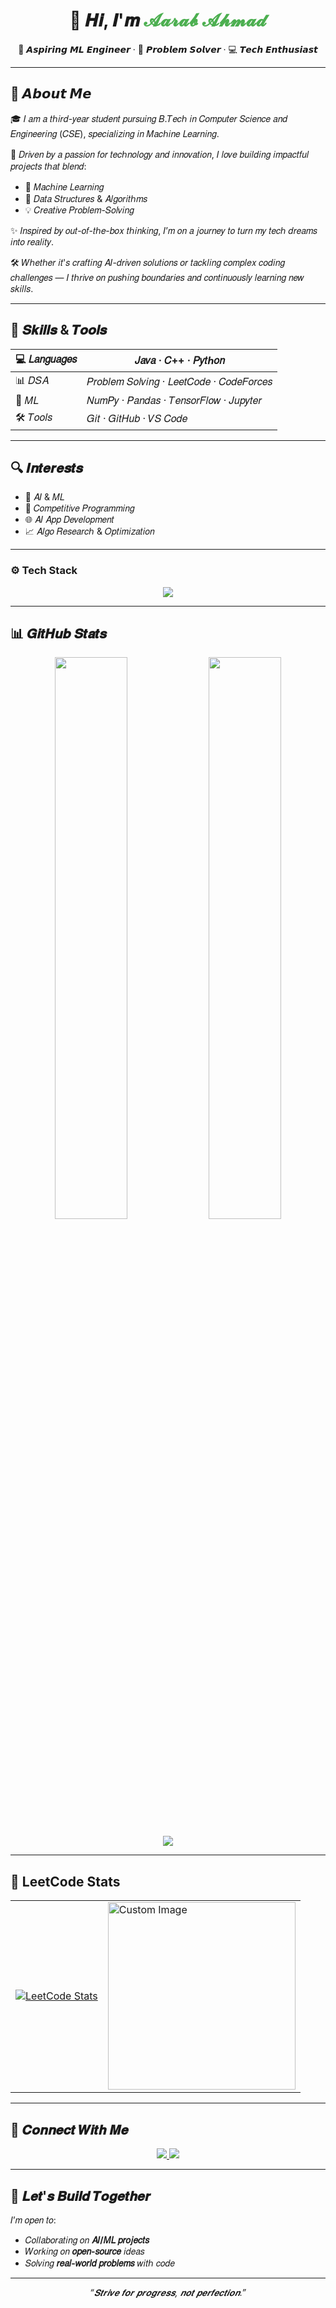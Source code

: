 <h1 align="center">👋 𝑯𝒊, 𝑰'𝒎 <span style="color:#4caf50;">𝓐𝓪𝓻𝓪𝓫 𝓐𝓱𝓶𝓪𝓭</span></h1>

<p align="center">
  🌟 𝘼𝙨𝙥𝙞𝙧𝙞𝙣𝙜 𝙈𝙇 𝙀𝙣𝙜𝙞𝙣𝙚𝙚𝙧 · 🧠 𝙋𝙧𝙤𝙗𝙡𝙚𝙢 𝙎𝙤𝙡𝙫𝙚𝙧 · 💻 𝙏𝙚𝙘𝙝 𝙀𝙣𝙩𝙝𝙪𝙨𝙞𝙖𝙨𝙩
</p>

---

## 📌 𝘼𝙗𝙤𝙪𝙩 𝙈𝙚

🎓 𝐼 𝑎𝑚 𝑎 𝑡ℎ𝑖𝑟𝑑-𝑦𝑒𝑎𝑟 𝑠𝑡𝑢𝑑𝑒𝑛𝑡 𝑝𝑢𝑟𝑠𝑢𝑖𝑛𝑔 𝐵.𝑇𝑒𝑐ℎ 𝑖𝑛 𝐶𝑜𝑚𝑝𝑢𝑡𝑒𝑟 𝑆𝑐𝑖𝑒𝑛𝑐𝑒 𝑎𝑛𝑑 𝐸𝑛𝑔𝑖𝑛𝑒𝑒𝑟𝑖𝑛𝑔 (𝐶𝑆𝐸), 𝑠𝑝𝑒𝑐𝑖𝑎𝑙𝑖𝑧𝑖𝑛𝑔 𝑖𝑛 𝑀𝑎𝑐ℎ𝑖𝑛𝑒 𝐿𝑒𝑎𝑟𝑛𝑖𝑛𝑔.

🚀 𝐷𝑟𝑖𝑣𝑒𝑛 𝑏𝑦 𝑎 𝑝𝑎𝑠𝑠𝑖𝑜𝑛 𝑓𝑜𝑟 𝑡𝑒𝑐ℎ𝑛𝑜𝑙𝑜𝑔𝑦 𝑎𝑛𝑑 𝑖𝑛𝑛𝑜𝑣𝑎𝑡𝑖𝑜𝑛, 𝐼 𝑙𝑜𝑣𝑒 𝑏𝑢𝑖𝑙𝑑𝑖𝑛𝑔 𝑖𝑚𝑝𝑎𝑐𝑡𝑓𝑢𝑙 𝑝𝑟𝑜𝑗𝑒𝑐𝑡𝑠 𝑡ℎ𝑎𝑡 𝑏𝑙𝑒𝑛𝑑:
- 🤖 𝑀𝑎𝑐ℎ𝑖𝑛𝑒 𝐿𝑒𝑎𝑟𝑛𝑖𝑛𝑔
- 🧩 𝐷𝑎𝑡𝑎 𝑆𝑡𝑟𝑢𝑐𝑡𝑢𝑟𝑒𝑠 & 𝐴𝑙𝑔𝑜𝑟𝑖𝑡ℎ𝑚𝑠
- 💡 𝐶𝑟𝑒𝑎𝑡𝑖𝑣𝑒 𝑃𝑟𝑜𝑏𝑙𝑒𝑚-𝑆𝑜𝑙𝑣𝑖𝑛𝑔

✨ 𝐼𝑛𝑠𝑝𝑖𝑟𝑒𝑑 𝑏𝑦 𝑜𝑢𝑡-𝑜𝑓-𝑡ℎ𝑒-𝑏𝑜𝑥 𝑡ℎ𝑖𝑛𝑘𝑖𝑛𝑔, 𝐼’𝑚 𝑜𝑛 𝑎 𝑗𝑜𝑢𝑟𝑛𝑒𝑦 𝑡𝑜 𝑡𝑢𝑟𝑛 𝑚𝑦 𝑡𝑒𝑐ℎ 𝑑𝑟𝑒𝑎𝑚𝑠 𝑖𝑛𝑡𝑜 𝑟𝑒𝑎𝑙𝑖𝑡𝑦.

🛠️ 𝑊ℎ𝑒𝑡ℎ𝑒𝑟 𝑖𝑡'𝑠 𝑐𝑟𝑎𝑓𝑡𝑖𝑛𝑔 𝐴𝐼-𝑑𝑟𝑖𝑣𝑒𝑛 𝑠𝑜𝑙𝑢𝑡𝑖𝑜𝑛𝑠 𝑜𝑟 𝑡𝑎𝑐𝑘𝑙𝑖𝑛𝑔 𝑐𝑜𝑚𝑝𝑙𝑒𝑥 𝑐𝑜𝑑𝑖𝑛𝑔 𝑐ℎ𝑎𝑙𝑙𝑒𝑛𝑔𝑒𝑠 — 𝐼 𝑡ℎ𝑟𝑖𝑣𝑒 𝑜𝑛 𝑝𝑢𝑠ℎ𝑖𝑛𝑔 𝑏𝑜𝑢𝑛𝑑𝑎𝑟𝑖𝑒𝑠 𝑎𝑛𝑑 𝑐𝑜𝑛𝑡𝑖𝑛𝑢𝑜𝑢𝑠𝑙𝑦 𝑙𝑒𝑎𝑟𝑛𝑖𝑛𝑔 𝑛𝑒𝑤 𝑠𝑘𝑖𝑙𝑙𝑠.

---

## 🧠 𝑺𝒌𝒊𝒍𝒍𝒔 & 𝑻𝒐𝒐𝒍𝒔

| 💻 𝐿𝑎𝑛𝑔𝑢𝑎𝑔𝑒𝑠       | 𝐽𝑎𝑣𝑎 · 𝐶++ · 𝑃𝑦𝑡ℎ𝑜𝑛 |
|--------------------------|----------------------------|
| 📊 𝐷𝑆𝐴                  | 𝑃𝑟𝑜𝑏𝑙𝑒𝑚 𝑆𝑜𝑙𝑣𝑖𝑛𝑔 · 𝐿𝑒𝑒𝑡𝐶𝑜𝑑𝑒 · 𝐶𝑜𝑑𝑒𝐹𝑜𝑟𝑐𝑒𝑠 |
| 🧠 𝑀𝐿                   | 𝑁𝑢𝑚𝑃𝑦 · 𝑃𝑎𝑛𝑑𝑎𝑠 · 𝑇𝑒𝑛𝑠𝑜𝑟𝐹𝑙𝑜𝑤 · 𝐽𝑢𝑝𝑦𝑡𝑒𝑟 |
| 🛠️ 𝑇𝑜𝑜𝑙𝑠               | 𝐺𝑖𝑡 · 𝐺𝑖𝑡𝐻𝑢𝑏 · 𝑉𝑆 𝐶𝑜𝑑𝑒 |

---

## 🔍 𝑰𝒏𝒕𝒆𝒓𝒆𝒔𝒕𝒔

- 🤖 𝐴𝐼 & 𝑀𝐿  
- 🧩 𝐶𝑜𝑚𝑝𝑒𝑡𝑖𝑡𝑖𝑣𝑒 𝑃𝑟𝑜𝑔𝑟𝑎𝑚𝑚𝑖𝑛𝑔  
- 🌐 𝐴𝐼 𝐴𝑝𝑝 𝐷𝑒𝑣𝑒𝑙𝑜𝑝𝑚𝑒𝑛𝑡  
- 📈 𝐴𝑙𝑔𝑜 𝑅𝑒𝑠𝑒𝑎𝑟𝑐ℎ & 𝑂𝑝𝑡𝑖𝑚𝑖𝑧𝑎𝑡𝑖𝑜𝑛

---

### ⚙️ Tech Stack

<p align="center">
  <img src="https://skillicons.dev/icons?i=java,cpp,python,tensorflow,numpy,pandas,jupyter,git,github,vscode&perline=7" />
</p>


---

## 📊 𝑮𝒊𝒕𝑯𝒖𝒃 𝑺𝒕𝒂𝒕𝒔

<p align="center">
  <img src="https://github-readme-stats.vercel.app/api?username=Aarab18&show_icons=true&theme=tokyonight" width="48%" />
  <img src="https://github-readme-streak-stats.herokuapp.com/?user=Aarab18&theme=tokyonight" width="48%" />
</p>

<p align="center">
  <img src="https://github-profile-summary-cards.vercel.app/api/cards/profile-details?username=Aarab18&theme=github_dark" />
</p>

---

## 🧠 LeetCode Stats

<table>
  <tr>
    <td>
      <a href="https://leetcode.com/Aarab18">
        <img src="https://leetcard.jacoblin.cool/Aarab18?theme=dark&font=Ubuntu&extension=null" alt="LeetCode Stats" />
      </a>
    </td>
    <td>
      <img src="https://media.licdn.com/dms/image/v2/D4E22AQFECzlsktkisQ/feedshare-shrink_2048_1536/feedshare-shrink_2048_1536/0/1715583200808?e=2147483647&v=beta&t=Cd_yU9bEHjysx2uv9VVvDLRRHXWcXSFbrCfVf55yhGc" alt="Custom Image" width="300"/>
    </td>
  </tr>
</table>


---

## 🤝 𝑪𝒐𝒏𝒏𝒆𝒄𝒕 𝑾𝒊𝒕𝒉 𝑴𝒆

<p align="center">
  <a href="mailto:ahmadaarab315@gmail.com">
    <img src="https://img.shields.io/badge/-Email-c14438?style=for-the-badge&logo=gmail&logoColor=white" />
  </a>
  <a href="https://www.linkedin.com/in/aarabahmad/">
    <img src="https://img.shields.io/badge/-LinkedIn-blue?style=for-the-badge&logo=linkedin&logoColor=white" />
  </a>
</p>

---

## 🚀 𝑳𝒆𝒕'𝒔 𝑩𝒖𝒊𝒍𝒅 𝑻𝒐𝒈𝒆𝒕𝒉𝒆𝒓

𝐼’𝑚 𝑜𝑝𝑒𝑛 𝑡𝑜:
- 𝐶𝑜𝑙𝑙𝑎𝑏𝑜𝑟𝑎𝑡𝑖𝑛𝑔 𝑜𝑛 **𝐴𝐼/𝑀𝐿 𝑝𝑟𝑜𝑗𝑒𝑐𝑡𝑠**
- 𝑊𝑜𝑟𝑘𝑖𝑛𝑔 𝑜𝑛 **𝑜𝑝𝑒𝑛-𝑠𝑜𝑢𝑟𝑐𝑒** 𝑖𝑑𝑒𝑎𝑠
- 𝑆𝑜𝑙𝑣𝑖𝑛𝑔 **𝑟𝑒𝑎𝑙-𝑤𝑜𝑟𝑙𝑑 𝑝𝑟𝑜𝑏𝑙𝑒𝑚𝑠** 𝑤𝑖𝑡ℎ 𝑐𝑜𝑑𝑒

---

<p align="center"><i>“𝑺𝒕𝒓𝒊𝒗𝒆 𝒇𝒐𝒓 𝒑𝒓𝒐𝒈𝒓𝒆𝒔𝒔, 𝒏𝒐𝒕 𝒑𝒆𝒓𝒇𝒆𝒄𝒕𝒊𝒐𝒏.”</i></p>
